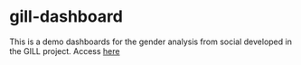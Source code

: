 # gill-dashboard
This is a demo dashboards for the gender analysis from social developed in the GILL project. Access [here]([url](https://gill-dashboard-4occ9fcbdagtmjzn5sibyc.streamlit.app/)) 
